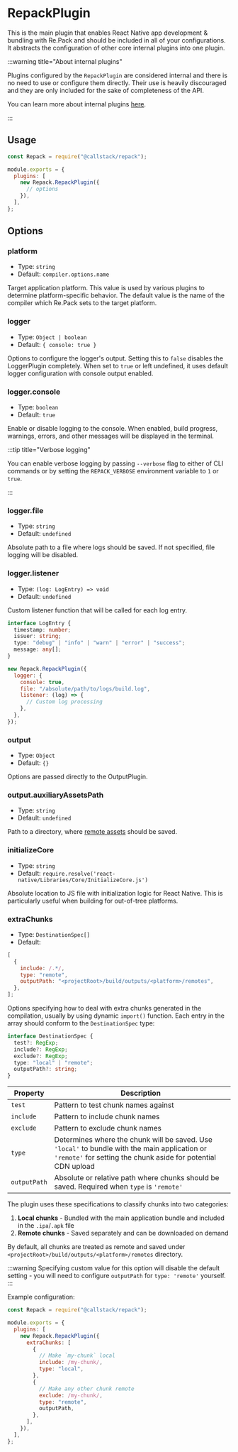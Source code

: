 # RepackPlugin

This is the main plugin that enables React Native app development & bundling with Re.Pack and should be included in all of your configurations. It abstracts the configuration of other core internal plugins into one plugin.

:::warning title="About internal plugins"

Plugins configured by the `RepackPlugin` are considered internal and there is no need to use or configure them directly. Their use is heavily discouraged and they are only included for the sake of completeness of the API.

You can learn more about internal plugins [here](/api/plugins/internal).

:::

## Usage

```js title="rspack.config.cjs"
const Repack = require("@callstack/repack");

module.exports = {
  plugins: [
    new Repack.RepackPlugin({
      // options
    }),
  ],
};
```

## Options

### platform

- Type: `string`
- Default: `compiler.options.name`

Target application platform. This value is used by various plugins to determine platform-specific behavior. The default value is the name of the compiler which Re.Pack sets to the target platform.

### logger

- Type: `Object | boolean`
- Default: `{ console: true }`

Options to configure the logger's output. Setting this to `false` disables the LoggerPlugin completely. When set to `true` or left undefined, it uses default logger configuration with console output enabled.

### logger.console

- Type: `boolean`
- Default: `true`

Enable or disable logging to the console. When enabled, build progress, warnings, errors, and other messages will be displayed in the terminal.

:::tip title="Verbose logging"

You can enable verbose logging by passing `--verbose` flag to either of CLI commands or by setting the `REPACK_VERBOSE` environment variable to `1` or `true`.

:::

### logger.file

- Type: `string`
- Default: `undefined`

Absolute path to a file where logs should be saved. If not specified, file logging will be disabled.

### logger.listener

- Type: `(log: LogEntry) => void`
- Default: `undefined`

Custom listener function that will be called for each log entry.

```ts
interface LogEntry {
  timestamp: number;
  issuer: string;
  type: "debug" | "info" | "warn" | "error" | "success";
  message: any[];
}
```

```js
new Repack.RepackPlugin({
  logger: {
    console: true,
    file: "/absolute/path/to/logs/build.log",
    listener: (log) => {
      // Custom log processing
    },
  },
});
```

### output

- Type: `Object`
- Default: `{}`

Options are passed directly to the OutputPlugin.

### output.auxiliaryAssetsPath

- Type: `string`
- Default: `undefined`

Path to a directory, where [remote assets](/docs/guides/remote-assets) should be saved.

### initializeCore

- Type: `string`
- Default: `require.resolve('react-native/Libraries/Core/InitializeCore.js')`

Absolute location to JS file with initialization logic for React Native. This is particularly useful when building for out-of-tree platforms.

### extraChunks

- Type: `DestinationSpec[]`
- Default:

```js
[
  {
    include: /.*/,
    type: "remote",
    outputPath: "<projectRoot>/build/outputs/<platform>/remotes",
  },
];
```

Options specifying how to deal with extra chunks generated in the compilation, usually by using dynamic `import()` function. Each entry in the array should conform to the `DestinationSpec` type:

```ts
interface DestinationSpec {
  test?: RegExp;
  include?: RegExp;
  exclude?: RegExp;
  type: "local" | "remote";
  outputPath?: string;
}
```

| Property     | Description                                                                                                                                                    |
| ------------ | -------------------------------------------------------------------------------------------------------------------------------------------------------------- |
| `test`       | Pattern to test chunk names against                                                                                                                            |
| `include`    | Pattern to include chunk names                                                                                                                                 |
| `exclude`    | Pattern to exclude chunk names                                                                                                                                 |
| `type`       | Determines where the chunk will be saved. Use `'local'` to bundle with the main application or `'remote'` for setting the chunk aside for potential CDN upload |
| `outputPath` | Absolute or relative path where chunks should be saved. Required when `type` is `'remote'`                                                                     |

The plugin uses these specifications to classify chunks into two categories:

1. **Local chunks** - Bundled with the main application bundle and included in the `.ipa`/`.apk` file
2. **Remote chunks** - Saved separately and can be downloaded on demand

By default, all chunks are treated as remote and saved under `<projectRoot>/build/outputs/<platform>/remotes` directory.

:::warning
Specifying custom value for this option will disable the default setting - you will need to configure `outputPath` for `type: 'remote'` yourself.
:::

Example configuration:

```js title="rspack.config.cjs"
const Repack = require("@callstack/repack");

module.exports = {
  plugins: [
    new Repack.RepackPlugin({
      extraChunks: [
        {
          // Make `my-chunk` local
          include: /my-chunk/,
          type: "local",
        },
        {
          // Make any other chunk remote
          exclude: /my-chunk/,
          type: "remote",
          outputPath,
        },
      ],
    }),
  ],
};
```
